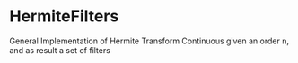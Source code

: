 # HermiteFilters
General Implementation of Hermite Transform Continuous given an order n, and as result a set of filters 
